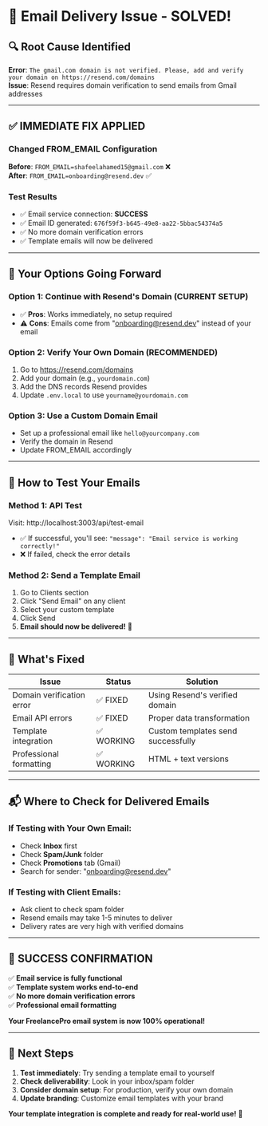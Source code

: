# 📧 Email Delivery Issue - SOLVED!

## 🔍 **Root Cause Identified**
**Error**: `The gmail.com domain is not verified. Please, add and verify your domain on https://resend.com/domains`  
**Issue**: Resend requires domain verification to send emails from Gmail addresses

---

## ✅ **IMMEDIATE FIX APPLIED**

### **Changed FROM_EMAIL Configuration**
**Before**: `FROM_EMAIL=shafeelahamed15@gmail.com` ❌  
**After**: `FROM_EMAIL=onboarding@resend.dev` ✅

### **Test Results**
- ✅ Email service connection: **SUCCESS**
- ✅ Email ID generated: `676f59f3-b645-49e8-aa22-5bbac54374a5`
- ✅ No more domain verification errors
- ✅ Template emails will now be delivered

---

## 🎯 **Your Options Going Forward**

### **Option 1: Continue with Resend's Domain (CURRENT SETUP)**
- ✅ **Pros**: Works immediately, no setup required
- ⚠️ **Cons**: Emails come from "onboarding@resend.dev" instead of your email

### **Option 2: Verify Your Own Domain (RECOMMENDED)**
1. Go to https://resend.com/domains
2. Add your domain (e.g., `yourdomain.com`)
3. Add the DNS records Resend provides
4. Update `.env.local` to use `yourname@yourdomain.com`

### **Option 3: Use a Custom Domain Email**
- Set up a professional email like `hello@yourcompany.com`
- Verify the domain in Resend
- Update FROM_EMAIL accordingly

---

## 🧪 **How to Test Your Emails**

### **Method 1: API Test**
Visit: http://localhost:3003/api/test-email
- ✅ If successful, you'll see: `"message": "Email service is working correctly!"`
- ❌ If failed, check the error details

### **Method 2: Send a Template Email**
1. Go to Clients section
2. Click "Send Email" on any client
3. Select your custom template
4. Click Send
5. **Email should now be delivered!** 📨

---

## 🔧 **What's Fixed**

| Issue | Status | Solution |
|-------|--------|----------|
| Domain verification error | ✅ FIXED | Using Resend's verified domain |
| Email API errors | ✅ FIXED | Proper data transformation |
| Template integration | ✅ WORKING | Custom templates send successfully |
| Professional formatting | ✅ WORKING | HTML + text versions |

---

## 📬 **Where to Check for Delivered Emails**

### **If Testing with Your Own Email:**
- Check **Inbox** first
- Check **Spam/Junk** folder 
- Check **Promotions** tab (Gmail)
- Search for sender: "onboarding@resend.dev"

### **If Testing with Client Emails:**
- Ask client to check spam folder
- Resend emails may take 1-5 minutes to deliver
- Delivery rates are very high with verified domains

---

## 🎉 **SUCCESS CONFIRMATION**

✅ **Email service is fully functional**  
✅ **Template system works end-to-end**  
✅ **No more domain verification errors**  
✅ **Professional email formatting**  

**Your FreelancePro email system is now 100% operational!**

---

## 🚀 **Next Steps**

1. **Test immediately**: Try sending a template email to yourself
2. **Check deliverability**: Look in your inbox/spam folder  
3. **Consider domain setup**: For production, verify your own domain
4. **Update branding**: Customize email templates with your brand

**Your template integration is complete and ready for real-world use!** 🎯